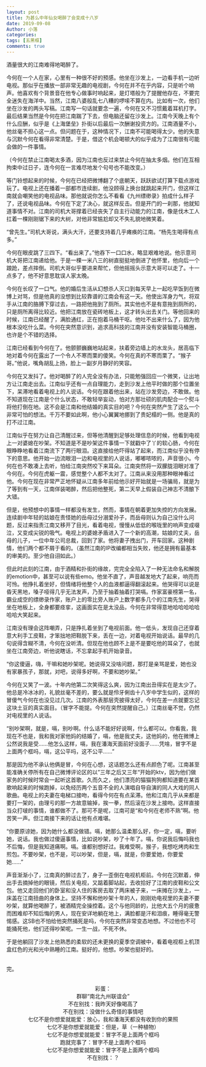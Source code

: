 ```yaml
---
layout: post
title: 为甚么中年仙女喝醉了会变成十八岁
date: 2019-09-08
Author: 小落
categories: 
tags: [五黑框]
comments: true
---
```



酒量很大的江南难得地喝醉了。<br>

今何在一个人在家，心里有一种很不好的预感。他坐在沙发上，一边看手机一边听电视。那似乎在播放一部非常无趣的电视剧，今何在并不在乎内容，只是听个响声。他喜欢有个背景音在他专心做事时响起来，是灯塔般为了提醒他存在，不要完全迷失在海洋中。当然，江南八婆般乱七八糟的啰嗦不算在内。比如有一次，他们坐在沙发的两头写稿。江南写一句话就要念一遍，今何在又不习惯戴着耳机打字。最后结果当然是今何在把江南踹了下去，但电脑还留在沙发上。江南今天晚上有个什么应酬，似乎是《上海堡垒》扑街以后最后一次酬谢投资方的。江南酒量不小，他丝毫不担心这一点。但问题在于，这种情况下，江南不可能喝得太少。他的失意与沉默今何在看得非常清楚。于是，借这个机会喝顿大的似乎成为了江南很有可能会做的一件事情。<br>

（今何在禁止江南喝太多酒，因为江南也反过来禁止今何在抽太多烟。他们在互相拘束中过日子，连今何在一言难尽地发个句号也不能改变。）<br>

等门铃想起来的时候，今何在已经把微博翻了个底朝天，跃跃欲试打算下载点游戏玩了。电视上还在播着一部都市连续剧，他没顾得上换台就跳起来开门，但这样江南就会嘲笑他的电视品味。那他就说你怎么不看看《九州缥缈录》拍成什么样子了，还说电视品味。今何在下定了决心，就这样反击。但是开门的一刹那，他就知道事情不对。江南的司机大哥撑着已经丧失了自主行动能力的江南，像是伐木工人扛着一棵刚刚锯下来的大树，对他非常尴尬却又不失礼貌地微笑着。<br>

“曾先生。”司机大哥说，满头大汗，还要支持着几乎瘫痪的江南。“杨先生喝得有点多。”<br>

今何在眼皮跳了三四下。“看出来了。”他吞下一口口水，略显艰难地说。他示意司机大哥把江南递给他。于是一棵一米八三的树直挺挺地倒进了他怀里，他向后一个踉跄，差点摔倒。司机大哥似乎要进来帮忙，但他摇摇头示意大哥可以走了。十一点多了，他不好意思耽误人家太晚。<br>

今何在长叹了一口气。他的婚后生活从幻想杀人灭口到每天早上一起吃早饭到在微博上对骂，但是他真的没想到比较靠谱的江南会有这一天。他使出浑身力气，将双手从江南的胳膊下穿过去，一路把他拖到了厕所。其实他也不是有意拖到厕所的，只是厕所离得比较近。他把江南放在瓷砖地板上，这才转头出去关门。等他回来的时候，江南已经醒了，满脸通红，正在抱着马桶干呕。他吐不出来什么了，因为他根本没吃什么菜。今何在突然意识到，追求高科技的江南并没有安装智能马桶圈，也许是个不错的选择。<br>

江南已经看到今何在了。他颤颤巍巍地站起来，扶着旁边墙上的水龙头，居高临下地对着今何在露出了一个令人不寒而栗的傻笑。今何在真的不寒而栗了。“猴子哥。”他说，嘴角胡乱上扬，脸上一副岁月静好的笑容。<br>

今何在又发抖了。他对喝醉了的人完全没有办法，只能勉强回应一个微笑，让出地方让江南走出去。江南似乎还有一点自理能力，走到沙发上他平时做的那个位置坐下，呆滞地看着电视上的人说话。今何在跟着他出来，站在沙发旁边，不敢做。他不知道现在江南是个什么状态，不敢轻举妄动，怕对方那壮硕的肌肉配合一个熨斗将他打倒在地。这不会是江南和他结婚的真实目的吧？今何在突然产生了这么一个非常可怕的想法。千万不要如此啊，他小心翼翼地挪到了贵妃榻的一侧。他是真的打不过江南。<br>

江南似乎在努力让自己清醒过来，但等他清醒到足够处理信息的时候，他看到电视上一对婆媳在吵架。不知道是不是吵架这件事情一下就戳中了丫的软心肠，今何在眼睁睁地看着江南流下了两行眼泪。这直接给他吓得站了起来，而江南似乎没有停下的意思。他开始一边流眼泪一边和电视里的人说话，嘟嘟哝哝的，声音很小。今何在也不敢凑上去听，怕给江南突然咬下来耳朵。江南突然将一双朦胧泪眼对准了今何在。今何在虎躯一震，感觉整个人都不太对了。江南从来没用那种眼神看过他。今何在现在非常严正地怀疑从江南多年前给他示好开始就是一场骗局，就是为了等到有一天，江南佯装喝醉，然后把他整死，第二天早上假装自己神志不清酿下大错。<br>

但是，他预想中的事情一样都没有发生，然而，事情在朝着更加失控的方向发展。连续剧中年轻的姑娘在责怪她的岳母过分溺爱孙子，而岳母则认为自己没什么问题，反过来指责江南又移开了目光，看着电视，慢慢从低低的喉咙里的响声变成啜泣，又变成尖锐的吸气。电视上的婆媳矛盾进入了一个新的高潮，姑娘的丈夫，岳母的儿子，一位中年公司总裁，回到了家。他将妻子拽出门，开车回家。这种剧情，他们两个都不屑于看的。（虽然江南的IP改编都相当失败，他还是拥有最基本的审美的。至少他自诩如此。）<br>

但此时此刻的江南，由于酒精和扑街的缘故，完完全全陷入了一种无法命名和解脱的emotion中，甚至可以说有些emo。他坐不直了，声音越发地大了起来，响亮而可怜。他挣扎着坐好，但情绪将他整个人的血液都逼得翻滚起来。他哭得可以说是昏天黑地，嗓子哑得几乎无法发声，乃至于抽着抽着打哭嗝。作家富豪榜第一名，霸业成空的缥缈录作家，账户上的零比旁人账户上数字都多几个的江南先生，哭得坐在地板上，全身都要痉挛，这画面实在是太没品，今何在非常得意地哈哈哈哈哈哈哈大笑起来。<br>

江南没有理会这阵嘲弄，只是挣扎着坐到了电视前面。他一低头，发现自己还穿着意大利手工皮鞋，才笨拙地把鞋脱下来，丢在一边，对着电视开始说话。最早的几句说得含糊不清，今何在没听清。但现在他也顾不上是不是要吃他的耳朵了，也就坐在江南旁边，听他说瞎话，不忘拿起手机开始录音。<br>

“你这傻逼，嗨，干嘛和她吵架呢。她说得又没啥问题，那打是亲骂是爱，她也没有家暴孩子，那就，对吧，说得多好啊，不要和她吵架。”<br>

今何在又笑了一波。十年内他第二次笑得这么爽，因为江南出丑得实在是太少了。他总是冷冰冰的，礼貌丝毫不差的，要么就是伶牙俐齿十八岁中学生似的，这样的冒傻气今何在也没见过几次。江南的外表那层壳披得太好，今何在差一点就要忘记这块土豆的真实面目。（冒字不能提。今何在突然提醒自己。）江南丝毫不觉，仍然对电视里的人说话。<br>

“别吵架啊，就是，嗝，别吵啊。什么话不能好好说啊，什么都可以。你看我，我现在不也是，我和我对家他妈的结婚了，嗝，他是我丈夫，这他妈的，他在微博上公然说我是受……他怎么这样，嗝，我在潘海天面前好没面子……凭啥，冒字不是上面两个框吗，嗝，这公平吗，这不公平……”<br>

那是因为他不承认他俩是冒，今何在心想，这话题怎么还有点颜色了呢。江南甚至能准确关停所有在自己微博评论区的以”三年之后又三年“开始的ktv，因为他们做家务的时候时常会一起听这首歌。久而久之，他们漂亮的猫猫狗狗都知道要在某首歌响起来的时候跑掉，以免经历两个五音不全的人演唱自导自演的同人大戏的同人歌曲。电视上的夫妻在电梯口接吻，看得今何在有点呆滞。他和江南几乎从来都是要打一架的，由理亏的那一方故意输掉，挨一拳，然后滚在沙发上接吻。这样直接当众打啵的事情，谁都做不了。那可不是呢，江南可是“和今何在老师不熟”啊。他苦笑一声。但江南接下来的话让他有点难堪。<br>

“你要原谅她，因为她什么都没做错。嗝，她那么温柔那么好，你一定，嗝，要听她，说话。我也做过傻逼事情，比如说吵架，吵了十年了。嗝，你说我后悔吗我也不后悔，但是我知道痛啊。嗝。谁都别想好过。我难受啊，猴子，我想吃烤肉和生煎包。不要吵架，也不是，可以吵架，但是，嗝，就是，你要爱她，你要爱她……”<br>

声音渐渐小了，江南真的醉过去了，身子一歪倒在电视机柜前。今何在沉默着，伸出手去摘掉他的眼镜，然后关电视，又踮着脚站起，去收拾好了江南的皮鞋和公文包。他又走回他们的卧室和没人住的客房去取了两床被子来，一床摊在沙发上，一床盖在江南扭曲的身体上。坚持不懈和他吵架十年的人，刚刚劝电视里的夫妻不要吵架，就算他喝醉了，被酒精完全操控着。这个与他同龄的，比他大五个月的疲惫而困难却不知后悔的男人，现在安详地躺在地上，满脸都是汗和泪痕，睡得毫无警惕感。这SB也不怕给他突然捅死是吗，今何在突然非常变态地想。不过他也不可能捅死他，他们还得吵架呢。一生一战，不死不休。<br>

于是他躺回了沙发上他熟悉的柔软的还未更换的夏季空调被中，看着电视柜上机顶盒红色的光和光中熟睡的江南。挺好的，他想。吵架也挺好的。<br><br>

完。<br><br>

<center>彩蛋：<br>
群聊“南北九州联谊会”<br>
不在别找：我昨天好像喝高了<br>
不在别找：没做什么奇怪的事情吧<br>
七亿不是你想爱就能爱：放心，我和潘海天都没有收到你的果照<br>
七亿不是你想爱就能爱：但是，草（一种植物）<br>
七亿不是你想爱就能爱：冒字不是上面两个框吗<br>
跑就完事了：冒字不是上面两个框吗<br>
七亿不是你想爱就能爱：冒字不是上面两个框吗<br>
不在别找：？<br></center>
